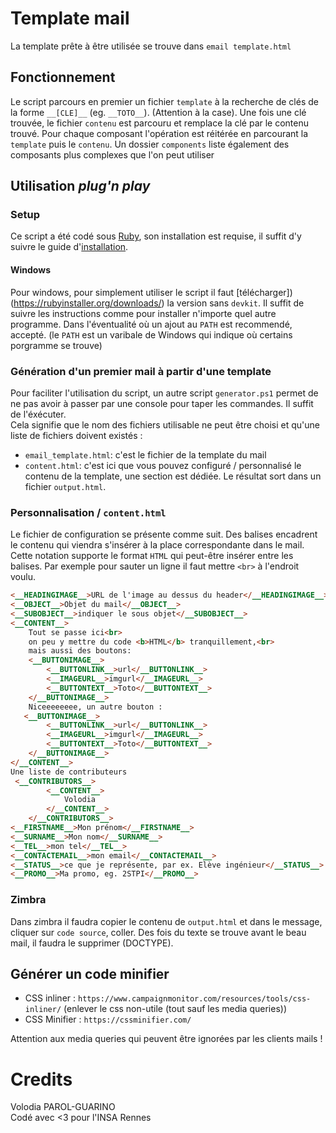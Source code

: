 # Template mail
La template prête à être utilisée se trouve dans `email template.html`

## Fonctionnement
Le script parcours en premier un fichier `template` à la recherche de clés de la forme `__[CLE]__` (eg. `__TOTO__`). (Attention à la case). Une fois une clé trouvée, le fichier `contenu` est parcouru et remplace la clé par le contenu trouvé. Pour chaque composant l'opération est réitérée en parcourant la `template` puis le `contenu`. Un dossier `components` liste également des composants plus complexes que l'on peut utiliser

## Utilisation <i>plug'n play</i>
### Setup
Ce script a été codé sous [Ruby](www.ruby-lang.org), son installation est requise, il suffit d'y suivre le guide d'[installation](www.ruby-lang.org/en/downloads/).
#### Windows
Pour windows, pour simplement utiliser le script il faut [télécharger])(https://rubyinstaller.org/downloads/) la version sans `devkit`. Il suffit de suivre les instructions comme pour installer n'importe quel autre programme. Dans l'éventualité où un ajout au `PATH` est recommendé, accepté. (le `PATH` est un varibale de Windows qui indique où certains porgramme se trouve)

### Génération d'un premier mail à partir d'une template
Pour faciliter l'utilisation du script, un autre script `generator.ps1` permet de ne pas avoir à passer par une console pour taper les commandes. Il suffit de l'éxécuter.<br>
Cela signifie que le nom des fichiers utilisable ne peut être choisi et qu'une liste de fichiers doivent existés :
- `email_template.html`: c'est le fichier de la template du mail
- `content.html`: c'est ici que vous pouvez configuré / personnalisé le contenu de la template, une section est dédiée.
Le résultat sort dans un fichier `output.html`.

### Personnalisation / `content.html`
Le fichier de configuration se présente comme suit. Des balises encadrent le contenu qui viendra s'insérer à la place correspondante dans le mail.<br>
Cette notation supporte le format `HTML` qui peut-être insérer entre les balises. Par exemple pour sauter un ligne il faut mettre `<br>` à l'endroit voulu.

```html
<__HEADINGIMAGE__>URL de l'image au dessus du header</__HEADINGIMAGE__>
<__OBJECT__>Objet du mail</__OBJECT__>
<__SUBOBJECT__>indiquer le sous objet</__SUBOBJECT__>
<__CONTENT__>
    Tout se passe ici<br>
    on peu y mettre du code <b>HTML</b> tranquillement,<br>
    mais aussi des boutons:
    <__BUTTONIMAGE__>
        <__BUTTONLINK__>url</__BUTTONLINK__>
        <__IMAGEURL__>imgurl</__IMAGEURL__>
        <__BUTTONTEXT__>Toto</__BUTTONTEXT__>
    </__BUTTONIMAGE__>
    Niceeeeeeee, un autre bouton :
   <__BUTTONIMAGE__>
        <__BUTTONLINK__>url</__BUTTONLINK__>
        <__IMAGEURL__>imgurl</__IMAGEURL__>
        <__BUTTONTEXT__>Toto</__BUTTONTEXT__>
    </__BUTTONIMAGE__>
</__CONTENT__>
Une liste de contributeurs
 <__CONTRIBUTORS__>
        <__CONTENT__>
            Volodia
        </__CONTENT__>
    </__CONTRIBUTORS__>
<__FIRSTNAME__>Mon prénom</__FIRSTNAME__>
<__SURNAME__>Mon nom</__SURNAME__>
<__TEL__>mon tel</__TEL__>
<__CONTACTEMAIL__>mon email</__CONTACTEMAIL__>
<__STATUS__>ce que je représente, par ex. Elève ingénieur</__STATUS__>
<__PROMO__>Ma promo, eg. 2STPI</__PROMO__>
```
### Zimbra
Dans zimbra il faudra copier le contenu de `output.html` et dans le message, cliquer sur `code source`, coller. Des fois du texte se trouve avant le beau mail, il faudra le supprimer (DOCTYPE).

## Générer un code minifier
- CSS inliner : `https://www.campaignmonitor.com/resources/tools/css-inliner/` (enlever le css non-utile (tout sauf les media queries))
- CSS Minifier : `https://cssminifier.com/`

Attention aux media queries qui peuvent être ignorées par les clients mails !

# Credits
Volodia PAROL-GUARINO<br>
Codé avec <3 pour l'INSA Rennes